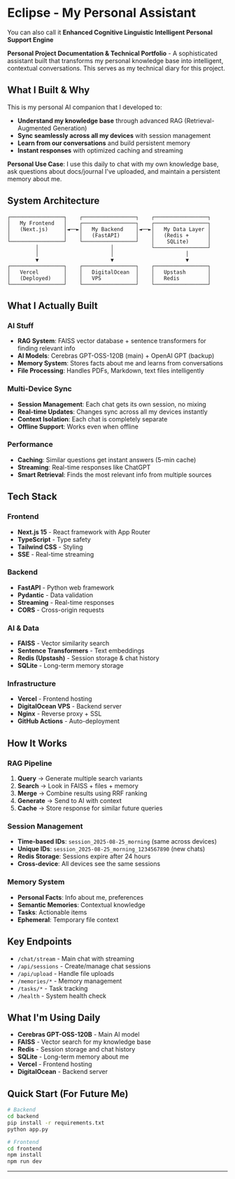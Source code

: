 # Eclipse - My Personal Assistant

You can also call it **Enhanced Cognitive Linguistic Intelligent Personal Support Engine**

**Personal Project Documentation & Technical Portfolio** - A sophisticated assistant built that transforms my personal knowledge base into intelligent, contextual conversations. This serves as my technical diary for this project.

## **What I Built & Why**

This is my personal AI companion that I developed to:
- **Understand my knowledge base** through advanced RAG (Retrieval-Augmented Generation)
- **Sync seamlessly across all my devices** with session management
- **Learn from our conversations** and build persistent memory
- **Instant responses** with optimized caching and streaming

**Personal Use Case**: I use this daily to chat with my own knowledge base, ask questions about docs/journal I've uploaded, and maintain a persistent memory about me.

## **System Architecture**

```
┌─────────────────┐    ┌─────────────────┐    ┌─────────────────┐
│   My Frontend   │    ┌─────────────────┐    ┌─────────────────┐
│   (Next.js)     │◄──►│   My Backend    │◄──►│   My Data Layer │
│                 │    │   (FastAPI)     │    │   (Redis +      │
└─────────────────┘    └─────────────────┘    │    SQLite)      │
         │                       │            └─────────────────┘
         │                       │                       │
         ▼                       ▼                       ▼
┌─────────────────┐    ┌─────────────────┐    ┌─────────────────┐
│   Vercel        │    │   DigitalOcean  │    │   Upstash       │
│   (Deployed)    │    │   VPS           │    │   Redis         │
└─────────────────┘    └─────────────────┘    └─────────────────┘
```

## **What I Actually Built**

### **AI Stuff**
- **RAG System**: FAISS vector database + sentence transformers for finding relevant info
- **AI Models**: Cerebras GPT-OSS-120B (main) + OpenAI GPT (backup)
- **Memory System**: Stores facts about me and learns from conversations
- **File Processing**: Handles PDFs, Markdown, text files intelligently

### **Multi-Device Sync**
- **Session Management**: Each chat gets its own session, no mixing
- **Real-time Updates**: Changes sync across all my devices instantly
- **Context Isolation**: Each chat is completely separate
- **Offline Support**: Works even when offline

### **Performance**
- **Caching**: Similar questions get instant answers (5-min cache)
- **Streaming**: Real-time responses like ChatGPT
- **Smart Retrieval**: Finds the most relevant info from multiple sources

## **Tech Stack**

### **Frontend**
- **Next.js 15** - React framework with App Router
- **TypeScript** - Type safety
- **Tailwind CSS** - Styling
- **SSE** - Real-time streaming

### **Backend**
- **FastAPI** - Python web framework
- **Pydantic** - Data validation
- **Streaming** - Real-time responses
- **CORS** - Cross-origin requests

### **AI & Data**
- **FAISS** - Vector similarity search
- **Sentence Transformers** - Text embeddings
- **Redis (Upstash)** - Session storage & chat history
- **SQLite** - Long-term memory storage

### **Infrastructure**
- **Vercel** - Frontend hosting
- **DigitalOcean VPS** - Backend server
- **Nginx** - Reverse proxy + SSL
- **GitHub Actions** - Auto-deployment

## **How It Works**

### **RAG Pipeline**
1. **Query** → Generate multiple search variants
2. **Search** → Look in FAISS + files + memory
3. **Merge** → Combine results using RRF ranking
4. **Generate** → Send to AI with context
5. **Cache** → Store response for similar future queries

### **Session Management**
- **Time-based IDs**: `session_2025-08-25_morning` (same across devices)
- **Unique IDs**: `session_2025-08-25_morning_1234567890` (new chats)
- **Redis Storage**: Sessions expire after 24 hours
- **Cross-device**: All devices see the same sessions

### **Memory System**
- **Personal Facts**: Info about me, preferences
- **Semantic Memories**: Contextual knowledge
- **Tasks**: Actionable items
- **Ephemeral**: Temporary file context

## **Key Endpoints**

- `/chat/stream` - Main chat with streaming
- `/api/sessions` - Create/manage chat sessions
- `/api/upload` - Handle file uploads
- `/memories/*` - Memory management
- `/tasks/*` - Task tracking
- `/health` - System health check


## **What I'm Using Daily**

- **Cerebras GPT-OSS-120B** - Main AI model
- **FAISS** - Vector search for my knowledge base
- **Redis** - Session storage and chat history
- **SQLite** - Long-term memory about me
- **Vercel** - Frontend hosting
- **DigitalOcean** - Backend server

## **Quick Start (For Future Me)**

```bash
# Backend
cd backend
pip install -r requirements.txt
python app.py

# Frontend  
cd frontend
npm install
npm run dev
```
---
